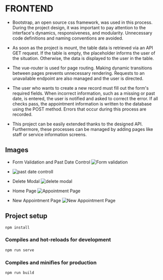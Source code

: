 # FRONTEND

- Bootstrap, an open source css framework, was used in this process. During the project design, it was important to pay attention to the interface's dynamics, responsiveness, and modularity. Unnecessary code definitions and naming conventions are avoided.

- As soon as the project is mount, the table data is retrieved via an API GET request. If the table is empty, the placeholder informs the user of the situation. Otherwise, the data is displayed to the user in the table.

- The vue-router is used for page routing. Making dynamic transitions between pages prevents unnecessary rendering. Requests to an unavailable endpoint are also managed and the user is directed.

- The user who wants to create a new record must fill out the form's required fields. When incorrect information, such as a missing or past date, is entered, the user is notified and asked to correct the error. If all checks pass, the appointment information is written to the database using the POST method. Errors that occur during this process are recorded.

- This project can be easily extended thanks to the designed API. Furthermore, these processes can be managed by adding pages like staff or service information screens.

## Images

- Form Validation and Past Date Control
![Form validation](https://user-images.githubusercontent.com/49994631/200799223-d2c0ca6b-2faf-40e7-91a2-4e15b1a051f2.PNG)

- ![past date controll](https://user-images.githubusercontent.com/49994631/200799318-0865ce0e-4779-4d8b-9641-ccb08047a2d1.PNG)

- Delete Modal
![delete modal](https://user-images.githubusercontent.com/49994631/200799529-a2b57aed-7fbb-4477-98cd-16f755a2b60f.PNG)

- Home Page
![Appointment Page](https://user-images.githubusercontent.com/49994631/200800649-52e7b558-7955-4335-9900-88b4c65588b5.PNG)

- New Appointment Page
![New Appointment Page](https://user-images.githubusercontent.com/49994631/200800687-c8dce397-b7c4-4d5f-bbf1-9c615696a964.PNG)


## Project setup
```
npm install
```

### Compiles and hot-reloads for development
```
npm run serve
```

### Compiles and minifies for production
```
npm run build
```

